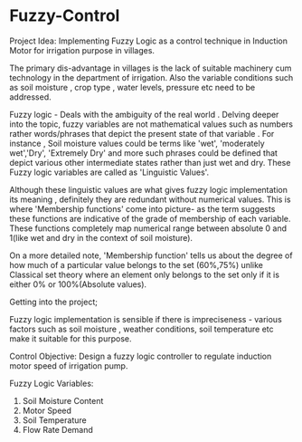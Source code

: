 # Fuzzy-Control

Project Idea: Implementing Fuzzy Logic as a control technique in Induction Motor for irrigation purpose in villages. 

The primary  dis-advantage in villages is the lack of suitable machinery cum technology in the department of irrigation. Also the variable conditions such as soil moisture , crop type , water levels, pressure etc need to be addressed.

Fuzzy logic - Deals with the ambiguity of the real world .
Delving deeper into the topic, fuzzy variables are not mathematical values such as numbers rather words/phrases that depict the present state of that variable . For instance , Soil moisture values could be terms like 'wet', 'moderately wet','Dry', 'Extremely Dry' and more such phrases could be defined that depict various other intermediate states rather than just wet and dry. These Fuzzy logic variables are called as 'Linguistic Values'.

Although these linguistic values are what gives fuzzy logic implementation  its meaning , definitely they are redundant without numerical values. This is where 'Membership functions' come into picture- as the term suggests these functions are indicative of the grade of membership of each variable. These functions completely map numerical range between absolute 0 and 1(like wet and dry in the context of soil moisture).

On a more detailed note, 'Membership function' tells us about the degree of how much of a particular value belongs to the set (60%,75%) unlike Classical set theory where an element only belongs to the set only if it is either 0% or 100%(Absolute values). 

Getting into the project;

Fuzzy logic implementation is sensible if there is impreciseness - various factors such as soil moisture , weather conditions, soil temperature etc make it suitable for this purpose.

Control Objective: Design a fuzzy logic controller to regulate induction motor speed of irrigation pump. 

Fuzzy Logic Variables:
1) Soil Moisture Content
2) Motor Speed
3) Soil Temperature
4) Flow Rate Demand
